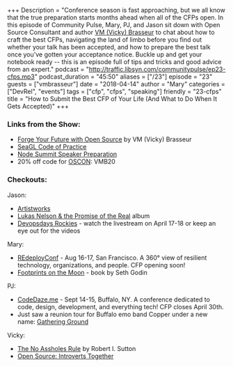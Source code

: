 +++
Description = "Conference season is fast approaching, but we all know that the true preparation starts months ahead when all of the CFPs open. In this episode of Community Pulse, Mary, PJ, and Jason sit down with Open Source Consultant and author [VM (Vicky) Brasseur](https://twitter.com/vmbrasseur) to chat about how to craft the best CFPs, navigating the land of limbo before you find out whether your talk has been accepted, and how to prepare the best talk once you've gotten your acceptance notice. Buckle up and get your notebook ready -- this is an episode full of tips and tricks and good advice from an expert."
podcast = "http://traffic.libsyn.com/communitypulse/ep23-cfps.mp3"
podcast_duration = "45:50"
aliases = ["/23"]
episode = "23"
guests = ["vmbrasseur"]
date = "2018-04-14"
author = "Mary"
categories = ["DevRel", "events"]
tags = ["cfp", "cfps", "speaking"]
friendly = "23-cfps"
title = "How to Submit the Best CFP of Your Life (And What to Do When It Gets Accepted)"
+++

### Links from the Show:

* [Forge Your Future with Open Source](https://pragprog.com/book/vbopens/forge-your-future-with-open-source) by VM (Vicky) Brasseur  
* [SeaGL Code of Practice](http://seagl.org/news/2018/04/09/code_of_practice.html)  
* [Node Summit Speaker Preparation](http://www.nodesummit.com/speakers/speaker-preparation/)  
* 20% off code for [OSCON](https://conferences.oreilly.com/oscon/oscon-or): VMB20  
<!-- links for upcoming posts from Vicky re: handling rejection & how to prepare for a talk --></li>

### Checkouts:

Jason:  
* [Artistworks](http://artistworks.com/)  
* [Lukas Nelson & the Promise of the Real](http://lukasnelson.com/album/lukas-nelson-promise-of-the-real) album  
* [Devopsdays Rockies](https://www.devopsdays.org/events/2018-denver) - watch the livestream on April 17-18 or keep an eye out for the videos

Mary:  
* [REdeployConf](http://re-deploy.io/) - Aug 16-17, San Francisco. A 360° view of resilient technology, organizations, and people. CFP opening soon!  
* [Footprints on the Moon](https://www.goodreads.com/book/show/35714723-footprints-on-the-moon) - book by Seth Godin

PJ:  
* [CodeDaze.me](http://codedaze.me/) - Sept 14-15, Buffalo, NY. A conference dedicated to code, design, development, and everything tech! CFP closes April 30th.  
* Just saw a reunion tour for Buffalo emo band Copper under a new name: [Gathering Ground](https://soundcloud.com/edwardmichael/sets/figure-it-out)

Vicky:  
* [The No Assholes Rule](https://www.amazon.com/Asshole-Rule-Civilized-Workplace-Surviving/dp/1600245854) by Robert I. Sutton  
* [Open Source: Introverts Together](http://introvertstogether.com/)
